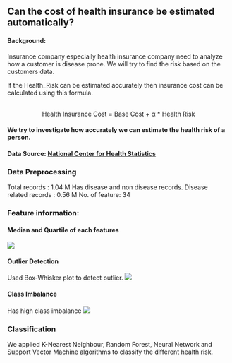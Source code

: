 ## Can the cost of health insurance be estimated automatically?


#### Background: 
Insurance company especially health insurance company need to analyze how a customer is disease prone. We will try to find the risk based on the customers data.


If the Health_Risk can be estimated accurately then insurance cost can be calculated using this formula.

<center> <br>Health Insurance Cost = Base Cost + α * Health Risk</br></center>


#### We try to investigate how accurately we can estimate the health risk of a person.

#### Data Source:  [National Center for Health Statistics](www.cdc.gov/nchs/fastats/deaths.htm)

### Data Preprocessing
Total records : 1.04 M
Has disease and non disease records. 
Disease related records : 0.56 M 
No. of feature: 34

### Feature information: 

#### Median and Quartile of each features

<img src="https://raw.githubusercontent.com/md-k-sarker/ML-Analyze-Morality/master/results/featureStatsWithoutFeature17.png"></img>

#### Outlier Detection
Used Box-Whisker plot to detect outlier. 
<img src="https://raw.githubusercontent.com/md-k-sarker/ML-Analyze-Morality/master/results/featureStatsWithoutFeature17.png"></img>


#### Class Imbalance
Has high class imbalance <img src="https://raw.githubusercontent.com/md-k-sarker/ML-Analyze-Morality/master/results/classImbalance_scaled.png"></img>



### Classification
We applied K-Nearest Neighbour, Random Forest, Neural Network and Support Vector Machine algorithms to classify the different health risk.
